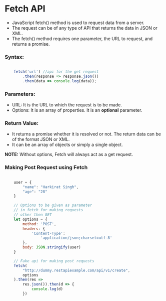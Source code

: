 # Fetch API
- JavaScript fetch() method is used to request data from a server. 
- The request can be of any type of API that returns the data in JSON or XML. 
- The fetch() method requires one parameter, the URL to request, and returns a promise.

### Syntax:

``` javascript

    fetch('url') //api for the get request
        .then(response => response.json())
        .then(data => console.log(data));

```

### Parameters:
- URL: It is the URL to which the request is to be made.
- Options: It is an array of properties. It is an  **optional** parameter.

### Return Value:
- It returns a promise whether it is resolved or not. The return data can be of the format JSON or XML. 
- It can be an array of objects or simply a single object.

**NOTE:** Without options, Fetch will always act as a get request.

### Making Post Request using Fetch

``` javascript 

    user = {
        "name": "Harkirat Singh",
        "age": "28"
    }

    // Options to be given as parameter 
    // in fetch for making requests
    // other then GET
    let options = {
        method: 'POST',
        headers: {
            'Content-Type':
                'application/json;charset=utf-8'
        },
        body: JSON.stringify(user)
    }

    // Fake api for making post requests
    fetch(
        "http://dummy.restapiexample.com/api/v1/create",
        options
    ).then(res =>
        res.json()).then(d => {
            console.log(d)
        })

```
